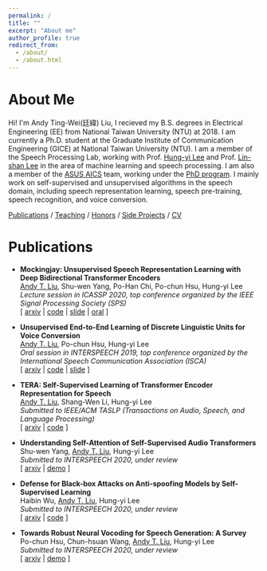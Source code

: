 ```yaml
---
permalink: /
title: ""
excerpt: "About me"
author_profile: true
redirect_from: 
  - /about/
  - /about.html
---
```



# About Me

Hi! I'm Andy Ting-Wei(廷緯) Liu, I recieved my B.S. degrees in Electrical Engineering (EE) from National Taiwan University (NTU) at 2018.
I am currently a Ph.D. student at the Graduate Institute of Communication Engineering (GICE) at National Taiwan University (NTU).
I am a member of the Speech Processing Lab, working with Prof. [Hung-yi Lee](http://speech.ee.ntu.edu.tw/~tlkagk/) and Prof. [Lin-shan Lee](http://speech.ee.ntu.edu.tw/previous_version/lslNew.htm) in the area of machine learning and speech processing.
I am also a member of the [ASUS AICS](https://aics.asus.com/) team, working under the [PhD program](https://aics.asus.com/studentprograms/).
I mainly work on self-supervised and unsupervised algorithms in the speech domain, including speech representation learning, speech pre-training, speech recognition, and voice conversion.


[Publications](#publications) / [Teaching](#teaching) / [Honors](#honors) / [Side Projects](#projects) / [CV](files/cv.pdf)
<!-- 
/ [Talks](#Talks) 
-->

# Publications

- **Mockingjay: Unsupervised Speech Representation Learning with Deep Bidirectional Transformer Encoders**<br/>
    <u>Andy T. Liu</u>, Shu-wen Yang, Po-Han Chi, Po-chun Hsu, Hung-yi Lee<br/>
    *Lecture session in ICASSP 2020, top conference organized by the IEEE Signal Processing Society (SPS)*<br/>
    [ [arxiv](https://arxiv.org/abs/1910.12638) | [code](https://github.com/andi611/Self-Supervised-Speech-Pretraining-and-Representation-Learning) | [slide](https://bit.ly/icassp2020-mockingjay) | [oral](https://youtu.be/THylmb3hZVs) ]

- **Unsupervised End-to-End Learning of Discrete Linguistic Units for Voice Conversion**<br/>
    <u>Andy T. Liu</u>, Po-chun Hsu, Hung-yi Lee<br/>
    *Oral session in INTERSPEECH 2019, top conference organized by the International Speech Communication Association (ISCA)*<br/>
    [ [arxiv](https://arxiv.org/abs/1905.11563) | [code](https://github.com/andi611/ZeroSpeech-TTS-without-T) | [slide](http://bit.ly/20190917_interspeech_talk) ]

- **TERA: Self-Supervised Learning of Transformer Encoder Representation for Speech**<br/>
    <u>Andy T. Liu</u>, Shang-Wen Li, Hung-yi Lee<br/>
    *Submitted to IEEE/ACM TASLP (Transactions on Audio, Speech, and Language Processing)*<br/>
    [ [arxiv](https://arxiv.org/abs/2007.06028) | [code](https://github.com/andi611/Self-Supervised-Speech-Pretraining-and-Representation-Learning) ]

- **Understanding Self-Attention of Self-Supervised Audio Transformers**<br/>
    Shu-wen Yang, <u>Andy T. Liu</u>, Hung-yi Lee<br/>
    *Submitted to INTERSPEECH 2020, under review*<br/>
    [ [arxiv](https://arxiv.org/abs/2006.03265) | [demo](https://github.com/leo19941227/Self-Attention-on-SATs) ]

- **Defense for Black-box Attacks on Anti-spoofing Models by Self-Supervised Learning**<br/>
    Haibin Wu, <u>Andy T. Liu</u>, Hung-yi Lee<br/>
    *Submitted to INTERSPEECH 2020, under review*<br/>
    [ [arxiv](https://arxiv.org/abs/2006.03214) | [code](https://github.com/andi611/Self-Supervised-Speech-Pretraining-and-Representation-Learning) ]

- **Towards Robust Neural Vocoding for Speech Generation: A Survey**<br/>
    Po-chun Hsu, Chun-hsuan Wang, <u>Andy T. Liu</u>, Hung-yi Lee<br/>
    *Submitted to INTERSPEECH 2020, under review*<br/>
    [ [arxiv](https://arxiv.org/abs/1912.02461) | [demo](https://bogihsu.github.io/Robust-Neural-Vocoding/) ]


<!---
# Teaching

- <p style="display: flex; flex-direction: row; justify-content: space-between; margin: 0 0 0.5em;"><span style="flex: 0 0 auto">TA of <a href="http://speech.ee.ntu.edu.tw/DSP2018Autumn/">Fundamentals of Speech Signal Processing</a></span> <span style="flex:  0 0 auto"><i>NTU CSIE, Fall 2018 & Spring 2019</i></span></p>
- <p style="display: flex; flex-direction: row; justify-content: space-between; margin: 0 0 0.5em;"><span style="flex: 0 0 auto">TA of <a href="http://speech.ee.ntu.edu.tw/~tlkagk/courses.html">Deep Learning for Human Language Processing</a></span> <span style="flex:  0 0 auto"><i>NTU EE, Fall 2018</i></span></p>
- <p style="display: flex; flex-direction: row; justify-content: space-between; margin: 0 0 0.5em;"><span style="flex: 0 0 auto">TA of <a href="http://speech.ee.ntu.edu.tw/~tlkagk/courses_MLDS18.html">Machine Learning and having it Deep and Structured</a></span> <span style="flex:  0 0 auto"><i>NTU EE, Spring 2018</i></span></p>
- <p style="display: flex; flex-direction: row; justify-content: space-between; margin: 0 0 0.5em;"><span style="flex: 0 0 auto">TA of <a href="">Deep Learning for Computer Vision</a></span> <span style="flex:  0 0 auto"><i>NTU GICE, Fall 2018</i></span></p>
- <p style="display: flex; flex-direction: row; justify-content: space-between; margin: 0 0 0.5em;"><span style="flex: 0 0 auto">TA of <a href="">Advanced Deep Learning</a></span> <span style="flex:  0 0 auto"><i>NTU CSIE, Spring 2018</i></span></p>


# Talks
- [Towards Scene Understanding: Unsupervised Monocular Depth Estimation With Semantic-Aware Representation](http://aliensunmin.github.io/aii_workshop/3rd/) , *3rd AII workshop, New Taipei, Taiwan, July 2019*
- [Towards Scene Understanding: Unsupervised Monocular Depth Estimation With Semantic-Aware Representation](https://www.youtube.com/watch?v=BQZ5xKd5kis&t=4717s) , *CVPR, CA, USA, June 2019*
- [Towards Scene Understanding: Unsupervised Monocular Depth Estimation With Semantic-Aware Representation]() , *Yahoo! Inc., Taipei, Taiwan, May 2019*


# Honors

- <p style="display: flex; flex-direction: row; justify-content: space-between; margin: 0 0 0.5em;"><span style="flex: 0 0 auto">Advanced Speech Technologies Scholarship</span> <span style="flex:  0 0 auto"><i>NTU EECS 2019</i></span></p>
- <p style="display: flex; flex-direction: row; justify-content: space-between; margin: 0 0 0.5em;"><span style="flex: 0 0 auto">Verizon Media AI Scholarship</span> <span style="flex:  0 0 auto"><i>Verizon Media, Taiwan 2019</i></span></p>
- <p style="display: flex; flex-direction: row; justify-content: space-between; margin: 0 0 0.5em;"><span style="flex: 0 0 auto">Best Student Speaker Award</span> <span style="flex:  0 0 auto"><i>3rd AII Workshop 2019</i></span></p>
- <p style="display: flex; flex-direction: row; justify-content: space-between; margin: 0 0 0.5em;"><span style="flex: 0 0 auto">1st Price, Formosa Spoken QA Challenge</span> <span style="flex:  0 0 auto"><i>Ministry of Science and Technology, Taiwan 2019</i></span></p>
- <p style="display: flex; flex-direction: row; justify-content: space-between; margin: 0 0 0.5em;"><span style="flex: 0 0 auto">Excellent Teaching Assistant Award</span> <span style="flex:  0 0 auto"><i>NTU CSIE Dept. 2019</i></span></p>
- <p style="display: flex; flex-direction: row; justify-content: space-between; margin: 0 0 0.5em;"><span style="flex: 0 0 auto">Technology Scholarship</span> <span style="flex:  0 0 auto"><i>Foxconn Education Foundation 2019</i></span></p>
- <p style="display: flex; flex-direction: row; justify-content: space-between; margin: 0 0 0.5em;"><span style="flex: 0 0 auto">Presidential Awards</span> <span style="flex:  0 0 auto"><i>NTU CSIE 2017/2018</i></span></p>


# Projects

- Open Sourced End-to-end Speech Recognition System [ [code](https://github.com/Alexander-H-Liu/End-to-end-ASR-Pytorch) ![GitHub stars](https://img.shields.io/github/stars/Alexander-H-Liu/End-to-end-ASR-Pytorch?style=social&label=Star&maxAge=2592000) ]
- Mandarin Spoken QA System [ *[demo](http://deeplearning.website:8080/?fbclid=IwAR1G6mdk34Q9vA29KhKyn7AFNblR2iV3c2N21H7AbKXS9EN9VuFgO8vIrBE)* ]
-->